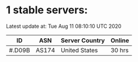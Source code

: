 # 1 stable servers:

Latest update at: Tue Aug 11 08:10:10 UTC 2020

| ID | ASN | Server Country | Online |
| -- | --- | -------------- | ------ |
| #.D09B | AS174 | United States | 30 hrs |

